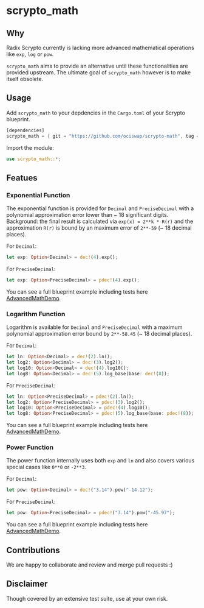 # scrypto_math

## Why
Radix Scrypto currently is lacking more advanced mathematical operations like `exp`, `log` or `pow`.

`scrypto_math` aims to provide an alternative until these functionalities are provided upstream. The ultimate goal of `scrypto_math` however is to make itself obsolete.

## Usage
Add `scrypto_math` to your depdencies in the `Cargo.toml` of your Scrypto blueprint.
```rust
[dependencies]
scrypto_math = { git = "https://github.com/ociswap/scrypto-math", tag = "v0.5.0" }
```
Import the module:
```rust
use scrypto_math::*;
```

## Featues

### Exponential Function
The exponential function is provided for `Decimal` and `PreciseDecimal` with a polynomial approximation error lower than ~ 18 significant digits.
Background: the final result is calculated via `exp(x) = 2**k * R(r)` and the approximation `R(r)` is bound by an maximum error of `2**-59` (~ 18 decimal places).

For `Decimal`:
```rust
let exp: Option<Decimal> = dec!(4).exp();
```

For `PreciseDecimal`:
```rust
let exp: Option<PreciseDecimal> = pdec!(4).exp();
```

You can see a full blueprint example including tests here [AdvancedMathDemo](examples/advanced_math/src/lib.rs).

### Logarithm Function
Logarithm is available for `Decimal` and `PreciseDecimal` with a maximum polynomial approximation error bound by `2**-58.45` (~ 18 decimal places).

For `Decimal`:
```rust
let ln: Option<Decimal> = dec!(2).ln();
let log2: Option<Decimal> = dec!(3).log2();
let log10: Option<Decimal> = dec!(4).log10();
let log8: Option<Decimal> = dec!(5).log_base(base: dec!(8));
```

For `PreciseDecimal`:
```rust
let ln: Option<PreciseDecimal> = pdec!(2).ln();
let log2: Option<PreciseDecimal> = pdec!(3).log2();
let log10: Option<PreciseDecimal> = pdec!(4).log10();
let log8: Option<PreciseDecimal> = pdec!(5).log_base(base: pdec!(8));
```

You can see a full blueprint example including tests here [AdvancedMathDemo](examples/advanced_math/src/lib.rs).

### Power Function
The power function internally uses both `exp` and `ln` and also covers various special cases like `0**0` or `-2**3`.

For `Decimal`:
```rust
let pow: Option<Decimal> = dec!("3.14").pow("-14.12");
```

For `PreciseDecimal`:
```rust
let pow: Option<PreciseDecimal> = pdec!("3.14").pow("-45.97");
```

You can see a full blueprint example including tests here [AdvancedMathDemo](examples/advanced_math/src/lib.rs).

## Contributions
We are happy to collaborate and review and merge pull requests :)

## Disclaimer
Though covered by an extensive test suite, use at your own risk.
